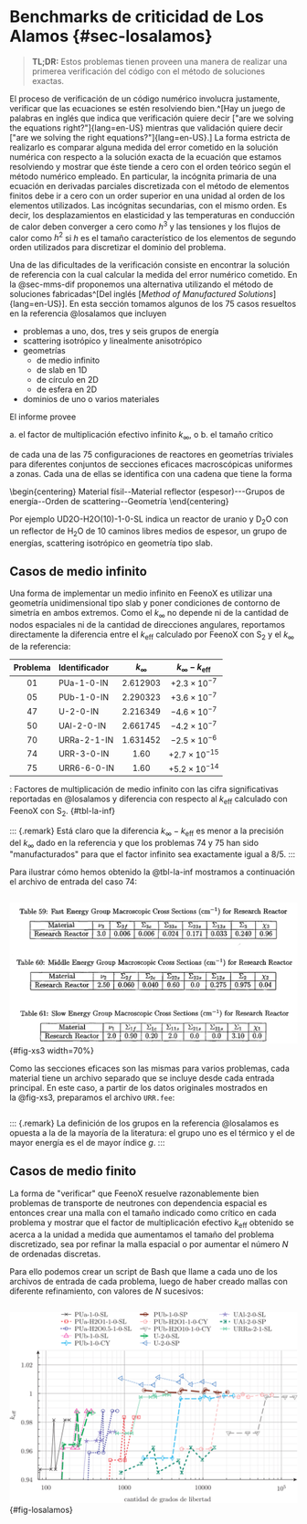 # Benchmarks de criticidad de Los Alamos {#sec-losalamos}

> **TL;DR:** Estos problemas tienen proveen una manera de realizar una primerea verificación del código con el método de soluciones exactas.

El proceso de verificación de un código numérico involucra justamente, verificar que las ecuaciones se estén resolviendo bien.^[Hay un juego de palabras en inglés que indica que verificación quiere decir ["are we solving the equations right?"]{lang=en-US} mientras que validación quiere decir ["are we solving the right equations?"]{lang=en-US}.]
La forma estricta de realizarlo es comparar alguna medida del error cometido en la solución numérica con respecto a la solución exacta de la ecuación que estamos resolviendo y mostrar que éste tiende a cero con el orden teórico según el método numérico empleado.
En particular, la incógnita primaria de una ecuación en derivadas parciales discretizada con el método de elementos finitos debe ir a cero con un order superior en una unidad al orden de los elementos utilizados. Las incógnitas secundarias, con el mismo orden.
Es decir, los desplazamientos en elasticidad y las temperaturas en conducción de calor deben converger a cero como $h^3$ y las tensiones y los flujos de calor como $h^2$ si $h$ es el tamaño característico de los elementos de segundo orden utilizados para discretizar el dominio del problema.

Una de las dificultades de la verificación consiste en encontrar la solución de referencia con la cual calcular la medida del error numérico cometido. En la @sec-mms-dif proponemos una alternativa utilizando el método de soluciones fabricadas^[Del inglés [_Method of Manufactured Solutions_]{lang=en-US}]. En esta sección tomamos algunos de los 75 casos resueltos en la referencia @losalamos que incluyen


 * problemas a uno, dos, tres y seis grupos de energía
 * scattering isotrópico y linealmente anisotrópico
 * geometrías
   - de medio infinito
   - de slab en 1D
   - de círculo en 2D
   - de esfera en 2D
 * dominios de uno o varios materiales

El informe provee

 a. el factor de multiplicación efectivo infinito $k_\infty$, o
 b. el tamaño crítico
 
de cada una de las 75 configuraciones de reactores en geometrías triviales para diferentes conjuntos de secciones eficaces macroscópicas uniformes a zonas. Cada una de ellas se identifica con una cadena que tiene la forma

\begin{centering}
Material físil--Material reflector (espesor)---Grupos de energía--Orden de scattering--Geometría
\end{centering}

Por ejemplo UD2O-H2O(10)-1-0-SL indica un reactor de uranio y D$_2$O con un reflector de H$_2$O de 10 caminos libres medios de espesor, un grupo de energías, scattering isotrópico en geometría tipo slab.




## Casos de medio infinito

Una forma de implementar un medio infinito en FeenoX es utilizar una geometría unidimensional tipo slab y poner condiciones de contorno de simetría en ambos extremos. Como el $k_\infty$ no depende ni de la cantidad de nodos espaciales ni de la cantidad de direcciones angulares, reportamos directamente la diferencia entre el $k_\text{eff}$ calculado por FeenoX con S$_2$ y el $k_\infty$ de la referencia:

Problema | Identificador                             | $k_\infty$               |  $k_\infty - k_\text{eff}$
:-------:|:------------------------------------------|:------------------------:|:------------------------:
 01      | PUa-1-0-IN                                |    2.612903              |   $+2.3 \times 10^{-7}$
 05      | PUb-1-0-IN                                |    2.290323              |   $+3.6 \times 10^{-7}$
 47      | U-2-0-IN                                  |    2.216349              |   $-4.6 \times 10^{-7}$
 50      | UAl-2-0-IN                                |    2.661745              |   $-4.2 \times 10^{-7}$
 70      | URRa-2-1-IN                               |    1.631452              |   $-2.5 \times 10^{-6}$
 74      | URR-3-0-IN                                |    1.60                  |   $+2.7 \times 10^{-15}$
 75      | URR6-6-0-IN                               |    1.60                  |   $+5.2 \times 10^{-14}$

: Factores de multiplicación de medio infinito con las cifra significativas reportadas en @losalamos y diferencia con respecto al $k_\text{eff}$ calculado con FeenoX con S$_2$. {#tbl-la-inf}
         
::: {.remark}
Está claro que la diferencia $k_\infty - k_\text{eff}$ es menor a la precisión del $k_\infty$ dado en la referencia y que los problemas 74 y 75 han sido "manufacturados" para que el factor infinito sea exactamente igual a 8/5.
:::

Para ilustrar cómo hemos obtenido la @tbl-la-inf mostramos a continuación el archivo de entrada del caso 74:

```{.feenox include="la-p74-URR-3-0-IN.fee"}
```

![Secciones eficaces macroscópicas a tres grupos del material URR @losalamos.](xs3.png){#fig-xs3 width=70%}

Como las secciones eficaces son las mismas para varios problemas, cada material tiene un archivo separado que se incluye desde cada entrada principal. En este caso, a partir de los datos originales mostrados en la @fig-xs3, preparamos el archivo `URR.fee`:


```{.feenox include="URR.fee"}
```

::: {.remark}
La definición de los grupos en la referencia @losalamos es opuesta a la de la mayoría de la literatura: el grupo uno es el térmico y el de mayor energía es el de mayor índice $g$.
:::
 
## Casos de medio finito

La forma de "verificar" que FeenoX resuelve razonablemente bien problemas de transporte de neutrones con dependencia espacial es entonces
crear una malla con el tamaño indicado como crítico en cada problema y mostrar que el factor de multiplicación efectivo $k_\text{eff}$ obtenido se acerca a la unidad a medida que aumentamos el tamaño del problema discretizado, sea por refinar la malla espacial o por aumentar el número $N$ de ordenadas discretas. 

Para ello podemos crear un script de Bash que llame a cada uno de los archivos de entrada de cada problema, luego de haber creado mallas con diferente refinamiento, con valores de $N$ sucesivos:

```{.bash include="losalamos.sh"}
```

![Factor de multiplicación vs. cantidad de grados de libertad para 13 de los 75 problemas de @losalamos](losalamos.svg){#fig-losalamos}

